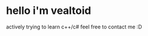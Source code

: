 # hello i'm vealtoid
actively trying to learn c++/c#
feel free to contact me :D

<!---
vealtoid/vealtoid is a ✨ special ✨ repository because its `README.md` (this file) appears on your GitHub profile.
You can click the Preview link to take a look at your changes.
--->
